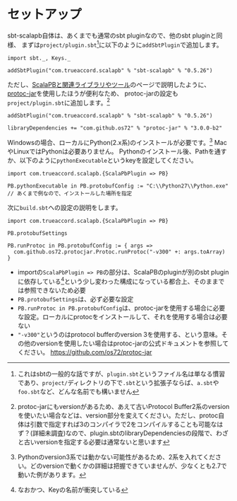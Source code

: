 # セットアップ

sbt-scalapb自体は、あくまでも通常のsbt pluginなので、他のsbt pluginと同様、
まずは`project/plugin.sbt`[^plugin-sbt]に以下のように`addSbtPlugin`で追加します。

```tut:invisible
import sbt._, Keys._
```

```tut:silent
addSbtPlugin("com.trueaccord.scalapb" % "sbt-scalapb" % "0.5.26")
```


ただし、[ScalaPBと関連ライブラリやツール](scalapb-and-libraries.html)のページで説明したように、
[protoc-jar](https://github.com/os72/protoc-jar)を使用したほうが便利なため、
protoc-jarの設定も`project/plugin.sbt`に追加します。[^protoc-jar-version]


```tut:silent
addSbtPlugin("com.trueaccord.scalapb" % "sbt-scalapb" % "0.5.26")

libraryDependencies += "com.github.os72" % "protoc-jar" % "3.0.0-b2"
```


Windowsの場合、ローカルにPython(2.x系)のインストールが必要です。[^python-version]
MacやLinuxではPythonは必要ありません。
Pythonのインストール後、Pathを通すか、以下のように`pythonExecutable`というkeyを設定してください。

```tut:silent
import com.trueaccord.scalapb.{ScalaPbPlugin => PB}

PB.pythonExecutable in PB.protobufConfig := "C:\\Python27\\Python.exe" // あくまで例なので、インストールした場所を指定
```

次に`build.sbt`への設定の説明をします。

```tut:silent
import com.trueaccord.scalapb.{ScalaPbPlugin => PB}

PB.protobufSettings

PB.runProtoc in PB.protobufConfig := { args =>
  com.github.os72.protocjar.Protoc.runProtoc("-v300" +: args.toArray)
}
```

- importの`ScalaPbPlugin => PB`の部分は、ScalaPBのpluginが別のsbt pluginに依存している[^scalapb-sbt-key]という少し変わった構成になっている都合上、そのままでは参照できないため必要
- `PB.protobufSettings`は、必ず必要な設定
- `PB.runProtoc in PB.protobufConfig`は、protoc-jarを使用する場合に必要な設定。ローカルにprotocをインストールして、それを使用する場合は必要ない
- `"-v300"`というのはprotocol bufferのversion 3を使用する、という意味。その他のversionを使用したい場合はprotoc-jarの公式ドキュメントを参照してください。 https://github.com/os72/protoc-jar


[^plugin-sbt]: これはsbtの一般的な話ですが、`plugin.sbt`というファイル名は単なる慣習であり、`project/`ディレクトリの下で`.sbt`という拡張子ならば、`a.sbt`や`foo.sbt`など、どんな名前でも構いません
[^protoc-jar-version]: protoc-jarにもversionがあるため、あえて古いProtocol Buffer2系のversionを使いたい場合などは、version部分を変えてください。ただし、protoc自体は引数で指定すれば3のコンパイラで2をコンパイルすることも可能なはず？(詳細未調査)なので、plugin.sbtのlibraryDependenciesの段階で、わざと古いversionを指定する必要は通常ないと思います
[^scalapb-sbt-key]: なおかつ、Keyの名前が衝突している
[^python-version]: Pythonのversion3系では動かない可能性があるため、2系を入れてください。どのversionで動くかの詳細は把握できていませんが、少なくとも2.7で動いた例があります。
